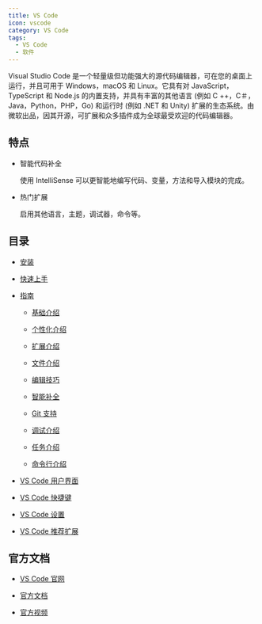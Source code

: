 ```yaml
---
title: VS Code
icon: vscode
category: VS Code
tags:
  - VS Code
  - 软件
---
```


Visual Studio Code 是一个轻量级但功能强大的源代码编辑器，可在您的桌面上运行，并且可用于 Windows，macOS 和 Linux。它具有对 JavaScript，TypeScript 和 Node.js 的内置支持，并具有丰富的其他语言 (例如 C ++，C＃，Java，Python，PHP，Go) 和运行时 (例如 .NET 和 Unity) 扩展的生态系统。由微软出品，因其开源，可扩展和众多插件成为全球最受欢迎的代码编辑器。

## 特点

- 智能代码补全

  使用 IntelliSense 可以更智能地编写代码、变量，方法和导入模块的完成。

- 热门扩展

  启用其他语言，主题，调试器，命令等。

## 目录

- [安装](install.md)

- [快速上手](get-started.md)

- [指南](guide/README.md)

  - [基础介绍](guide/basic.md)

  - [个性化介绍](guide/customization.md)

  - [扩展介绍](guide/extension.md)

  - [文件介绍](guide/file.md)

  - [编辑技巧](guide/edit.md)

  - [智能补全](guide/intellisense.md)

  - [Git 支持](guide/git.md)

  - [调试介绍](guide/debug.md)

  - [任务介绍](guide/task.md)

  - [命令行介绍](guide/command.md)

- [VS Code 用户界面](ui.md)

- [VS Code 快捷键](shortcut-key.md)

- [VS Code 设置](settings.md)

- [VS Code 推荐扩展](extension.md)

## 官方文档

- [VS Code 官网](https://code.visualstudio.com/)

- [官方文档](https://code.visualstudio.com/docs)

- [官方视频](https://code.visualstudio.com/docs/getstarted/introvideos)
